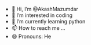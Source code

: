 - 👋 Hi, I’m @AkashMazumdar
- 👀 I’m interested in coding
- 🌱 I’m currently learning python
- 📫 How to reach me ...
- 😄 Pronouns: He 

<!---
AkashMazumdar/AkashMazumdar is a ✨ special ✨ repository because its `README.md` (this file) appears on your GitHub profile.
You can click the Preview link to take a look at your changes.
--->
